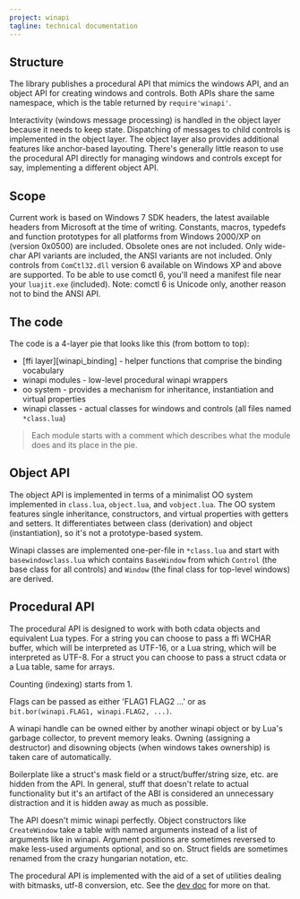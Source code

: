 ```yaml
---
project: winapi
tagline: technical documentation
---
```


## Structure

The library publishes a procedural API that mimics the windows API, and an
object API for creating windows and controls. Both APIs share the same
namespace, which is the table returned by `require'winapi'`.

Interactivity (windows message processing) is handled in the object layer
because it needs to keep state. Dispatching of messages to child controls
is implemented in the object layer. The object layer also provides additional
features like anchor-based layouting. There's generally little reason to use
the procedural API directly for managing windows and controls except for say,
implementing a different object API.

## Scope

Current work is based on Windows 7 SDK headers, the latest available headers
from Microsoft at the time of writing. Constants, macros, typedefs and
function prototypes for all platforms from Windows 2000/XP on (version 0x0500)
are included. Obsolete ones are not included. Only wide-char API variants
are included, the ANSI variants are not included. Only controls from
`ComCtl32.dll` version 6 available on Windows XP and above are supported.
To be able to use comctl 6, you'll need a manifest file near your `luajit.exe`
(included). Note: comctl 6 is Unicode only, another reason not to bind the
ANSI API.

## The code

The code is a 4-layer pie that looks like this (from bottom to top):

  * [ffi layer][winapi_binding] - helper functions that comprise the binding
  vocabulary
  * winapi modules - low-level procedural winapi wrappers
  * oo system - provides a mechanism for inheritance, instantiation and
  virtual properties
  * winapi classes - actual classes for windows and controls (all files named
  `*class.lua`)

> Each module starts with a comment which describes what the module does
and its place in the pie.

## Object API

The object API is implemented in terms of a minimalist OO system implemented
in `class.lua`, `object.lua`, and `vobject.lua`. The OO system features
single inheritance, constructors, and virtual properties with getters and
setters. It differentiates between class (derivation) and object
(instantiation), so it's not a prototype-based system.

Winapi classes are implemented one-per-file in `*class.lua` and start with
`basewindowclass.lua` which contains `BaseWindow` from which `Control` (the
base class for all controls) and `Window` (the final class for top-level
windows) are derived.

## Procedural API

The procedural API is designed to work with both cdata objects and equivalent
Lua types. For a string you can choose to pass a ffi WCHAR buffer, which will
be interpreted as UTF-16, or a Lua string, which will be interpreted as UTF-8.
For a struct you can choose to pass a struct cdata or a Lua table, same for
arrays.

Counting (indexing) starts from 1.

Flags can be passed as either 'FLAG1 FLAG2 ...' or as
`bit.bor(winapi.FLAG1, winapi.FLAG2, ...)`.

A winapi handle can be owned either by another winapi object or by Lua's
garbage collector, to prevent memory leaks. Owning (assigning a destructor)
and disowning objects (when windows takes ownership) is taken care of
automatically.

Boilerplate like a struct's mask field or a struct/buffer/string size, etc.
are hidden from the API. In general, stuff that doesn't relate to actual
functionality but it's an artifact of the ABI is considered an unnecessary
distraction and it is hidden away as much as possible.

The API doesn't mimic winapi perfectly. Object constructors like
`CreateWindow` take a table with named arguments instead of a list of
arguments like in winapi. Argument positions are sometimes reversed to make
less-used arguments optional, and so on. Struct fields are sometimes renamed
from the crazy hungarian notation, etc.

The procedural API is implemented with the aid of a set of utilities dealing
with bitmasks, utf-8 conversion, etc. See the [dev doc] for more on that.

[dev doc]:  winapi_binding.html
